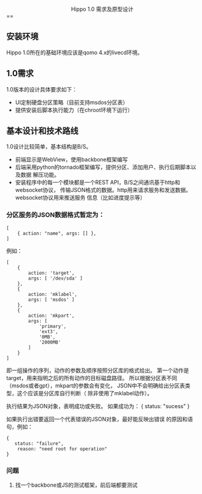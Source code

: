 <center>Hippo 1.0 需求及原型设计</center>
==

安装环境
--------
Hippo 1.0所在的基础环境应该是qomo 4.x的livecd环境。

1.0需求
-------
1.0版本的设计具体要求如下：

* UI定制硬盘分区策略（目前支持msdos分区表）
* 提供安装后脚本执行能力（在chroot环境下运行）

基本设计和技术路线
--------
1.0设计比较简单，基本结构是B/S。

+ 前端显示是WebView，使用backbone框架编写
+ 后端采用python的tornado框架编写，提供分区、添加用户、执行后期脚本以及数据
  解压功能。
+ 安装程序中的每一个模块都是一个REST API，B/S之间通讯基于http和websocket协议，
  传输JSON格式的数据。http用来请求服务和发送数据。websocket协议用来推送服务
  信息（比如进度提示等）

### 分区服务的JSON数据格式暂定为：

    [ 
        { action: "name", args: [] },
    ]

例如：

    [ 
        {
            action: 'target', 
            args: [ '/dev/sda' ] 
        },
        {
            action: 'mklabel', 
            args: [ 'msdos' ] 
        },
        {
            action: 'mkpart',
            args: [ 
                'primary',
                'ext3',
                '0MB',
                '2000MB' 
            ] 
        }
    ]

即一组操作的序列，动作的参数及顺序按照分区库的格式给出。
第一个动作是target，用来指明之后的所有动作的目标磁盘路径。
所以根据分区表不同（msdos或者gpt），mkpart的参数会有变化，
JSON中不会明确给出分区表类型，这个应该是分区库自行判断（
除非使用了mklabel动作）。


执行结果为JSON对象，表明成功或失败。
如果成功为：
   {
       status: "sucess"
   }

如果执行出错要返回一个代表错误的JSON对象，最好能反映出错误
的原因和语句，例如：

    { 
       status: "failure",
        reason: "need root for operation"
    }


### 问题
1. 找一个backbone或JS的测试框架，前后端都要测试
